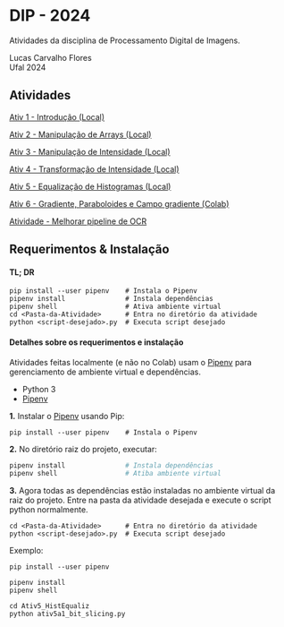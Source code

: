 # DIP - 2024

Atividades da disciplina de Processamento Digital de Imagens.

Lucas Carvalho Flores  
Ufal 2024


## Atividades

[Ativ 1 - Introdução (Local)](Ativ1_Intro/)

[Ativ 2 - Manipulação de Arrays (Local)](Ativ2_ManipArrays/)

[Ativ 3 - Manipulação  de Intensidade (Local)](Ativ3_ManipIntensi/)

[Ativ 4 - Transformação de Intensidade (Local)](Ativ4_TransformIntensi/)

[Ativ 5 - Equalização de Histogramas (Local)](Ativ5_HistEqualiz/)

[Ativ 6 - Gradiente, Paraboloides e Campo gradiente (Colab)](https://colab.research.google.com/drive/1Can01egAZs3b6U5mojp-0vYwXsu3m0Nx?usp=sharing)

[Atividade - Melhorar pipeline de OCR](Ativ-Melhorar-pipeline-OCR/)


## Requerimentos & Instalação

#### TL; DR

```shell
pip install --user pipenv    # Instala o Pipenv
pipenv install               # Instala dependências
pipenv shell                 # Ativa ambiente virtual
cd <Pasta-da-Atividade>      # Entra no diretório da atividade
python <script-desejado>.py  # Executa script desejado
```

#### Detalhes sobre os requerimentos e instalação

Atividades feitas localmente (e não no Colab) usam o [Pipenv](https://pipenv.pypa.io/en/latest/) para gerenciamento de ambiente virtual e dependências.

* Python 3
* [Pipenv](https://pipenv.pypa.io/en/latest/)

**1.** Instalar o [Pipenv](https://pipenv.pypa.io/en/latest/) usando Pip:

```shell
pip install --user pipenv    # Instala o Pipenv
```

**2.** No diretório raiz do projeto, executar:
```bash
pipenv install               # Instala dependências
pipenv shell                 # Atiba ambiente virtual
```

**3.** Agora todas as dependências estão instaladas no ambiente virtual da raiz do projeto. Entre na pasta da atividade desejada e execute o script python normalmente.

```
cd <Pasta-da-Atividade>      # Entra no diretório da atividade
python <script-desejado>.py  # Executa script desejado
```

Exemplo:

```
pip install --user pipenv

pipenv install
pipenv shell

cd Ativ5_HistEqualiz
python ativ5a1_bit_slicing.py
```
